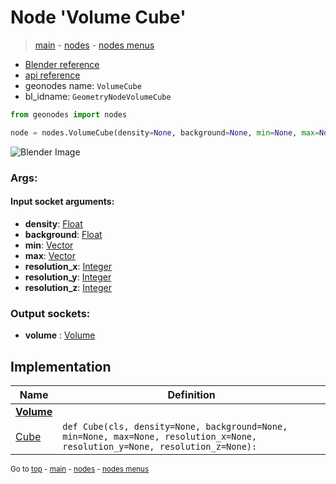 # Node 'Volume Cube'

> [main](../structure.md) - [nodes](nodes.md) - [nodes menus](nodes_menus.md)

- [Blender reference](https://docs.blender.org/manual/en/latest/modeling/geometry_nodes/volume/volume_cube.html)
- [api reference](https://docs.blender.org/api/current/bpy.types.GeometryNodeVolumeCube.html)
- geonodes name: `VolumeCube`
- bl_idname: `GeometryNodeVolumeCube`

```python
from geonodes import nodes

node = nodes.VolumeCube(density=None, background=None, min=None, max=None, resolution_x=None, resolution_y=None, resolution_z=None)
```

![Blender Image](https://docs.blender.org/manual/en/latest/_images/node-types_GeometryNodeVolumeCube.webp)

### Args:

#### Input socket arguments:

- **density**: [Float](Float.md)
- **background**: [Float](Float.md)
- **min**: [Vector](Vector.md)
- **max**: [Vector](Vector.md)
- **resolution_x**: [Integer](Integer.md)
- **resolution_y**: [Integer](Integer.md)
- **resolution_z**: [Integer](Integer.md)

### Output sockets:

- **volume** : [Volume](Volume.md)

## Implementation

| Name | Definition |
|------|------------|
| **[Volume](Volume.md)** |
| [Cube](Volume.md#Cube-classmethod) | `def Cube(cls, density=None, background=None, min=None, max=None, resolution_x=None, resolution_y=None, resolution_z=None):` |

<sub>Go to [top](#node-Volume-Cube) - [main](../structure.md) - [nodes](nodes.md) - [nodes menus](nodes_menus.md)</sub>

